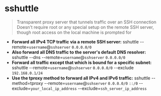# sshuttle
> Transparent proxy server that tunnels traffic over an SSH connection
> Doesn't require root or any special setup on the remote SSH server, though root access on the local machine is prompted for
- **Forward all IPv4 TCP traffic via a remote SSH server:**
sshuttle --remote=`username`@`sshserver` `0.0.0.0/0`
- **Also forward all DNS traffic to the server's default DNS resolver:**
sshuttle --dns --remote=`username`@`sshserver` `0.0.0.0/0`
- **Forward all traffic except that which is bound for a specific subnet:**
sshuttle --remote=`username`@`sshserver` `0.0.0.0/0` --exclude `192.168.0.1/24`
- **Use the tproxy method to forward all IPv4 and IPv6 traffic:**
sshuttle --method=tproxy --remote=`username`@`sshserver` `0.0.0.0/0` `::/0` --exclude=`your_local_ip_address` --exclude=`ssh_server_ip_address`
